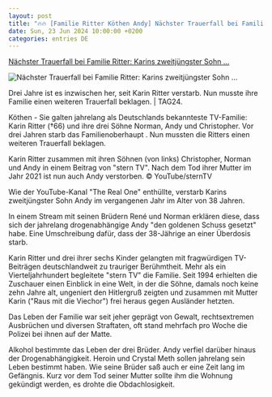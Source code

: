 ```yaml
---
layout: post
title: "🔥🔥 [Familie Ritter Köthen Andy] Nächster Trauerfall bei Familie Ritter: Karins zweitjüngster Sohn ..."
date: Sun, 23 Jun 2024 10:00:00 +0200
categories: entries DE
---
```

[Nächster Trauerfall bei Familie Ritter: Karins zweitjüngster Sohn ...](https://www.tag24.de/unterhaltung/promis/familie-ritter/naechster-trauerfall-bei-familie-ritter-karins-zweitjuengster-sohn-andy-verstorben-3225003)

![Nächster Trauerfall bei Familie Ritter: Karins zweitjüngster Sohn ...](https://media.tag24.de/1200x800/k/l/kl197e0y56eg8xrdne5dykfiqq0z9o4s.jpg)

Drei Jahre ist es inzwischen her, seit Karin Ritter verstarb. Nun musste ihre Familie einen weiteren Trauerfall beklagen. | TAG24.

Köthen - Sie galten jahrelang als Deutschlands bekannteste TV-Familie: Karin Ritter (†66) und ihre drei Söhne Norman, Andy und Christopher. Vor drei Jahren starb das Familienoberhaupt . Nun mussten die Ritters einen weiteren Trauerfall beklagen.

Karin Ritter zusammen mit ihren Söhnen (von links) Christopher, Norman und Andy in einem Beitrag von "stern TV". Nach dem Tod ihrer Mutter im Jahr 2021 ist nun auch Andy verstorben. © YouTube/sternTV

Wie der YouTube-Kanal "The Real One" enthüllte, verstarb Karins zweitjüngster Sohn Andy im vergangenen Jahr im Alter von 38 Jahren.

In einem Stream mit seinen Brüdern René und Norman erklären diese, dass sich der jahrelang drogenabhängige Andy "den goldenen Schuss gesetzt" habe. Eine Umschreibung dafür, dass der 38-Jährige an einer Überdosis starb.

Karin Ritter und drei ihrer sechs Kinder gelangten mit fragwürdigen TV-Beiträgen deutschlandweit zu trauriger Berühmtheit. Mehr als ein Vierteljahrhundert begleitete "stern TV" die Familie. Seit 1994 erhielten die Zuschauer einen Einblick in eine Welt, in der die Söhne, damals noch keine zehn Jahre alt, ungeniert den Hitlergruß zeigten und zusammen mit Mutter Karin ("Raus mit die Viechor") frei heraus gegen Ausländer hetzten.

Das Leben der Familie war seit jeher geprägt von Gewalt, rechtsextremen Ausbrüchen und diversen Straftaten, oft stand mehrfach pro Woche die Polizei bei ihnen auf der Matte.

Alkohol bestimmte das Leben der drei Brüder. Andy verfiel darüber hinaus der Drogenabhängigkeit. Heroin und Crystal Meth sollen jahrelang sein Leben bestimmt haben. Wie seine Brüder saß auch er eine Zeit lang im Gefängnis. Kurz vor dem Tod seiner Mutter sollte ihm die Wohnung gekündigt werden, es drohte die Obdachlosigkeit.


